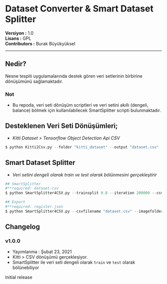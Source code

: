 # Dataset Converter & Smart Dataset Splitter

**Versiyon	:**  1.0 		<br />
**Lisans  	:**  GPL 		<br />
**Contributors  :**  Burak Büyükyüksel	<br />

<hr />

## Nedir?

Nesne tespiti uygulamalarında destek gören veri setlerinin birbirine dönüşümünü sağlamaktadır.

### Not
* 	Bu repoda, veri seti dönüşüm scriptleri ve veri setini akıllı (dengeli, balance) bölmek için kullanılabilecek SmartSplitter scripti bulunmaktadır.


## Desteklenen Veri Seti Dönüşümleri;
*	<i> Kitti Dataset > Tensorflow Object Detection Api CSV </i>
```python
$ python Kitti2Csv.py --folder "kitti_dataset" --output "dataset.csv"
```

## Smart Dataset Splitter
* <i> Veri setini dengeli olarak train ve test olarak bölünmesini gerçekleştirir</i>
```python
## SmartSplitter
#**required: dataset.csv
$ python SmartSplitter4CSV.py --trainsplit 0.8 --iteration 200000 --csvfilename "dataset.csv" --imagefolderpath "kitti_dataset"

## Export
#**required: register.json
$ python SmartSplitter4CSV.py --csvfilename "dataset.csv" --imagefolderpath "kitti_dataset" --export True
```

## Changelog

### v1.0.0
* Yayımlanma : Şubat 23, 2021
* Kitti > CSV dönüşümü gerçekleşiyor.
* SmartSplitter ile veri seti dengeli olarak `train` ve `test` olarak bölünebiliyor

Initial release